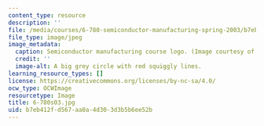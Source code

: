```yaml
---
content_type: resource
description: ''
file: /media/courses/6-780-semiconductor-manufacturing-spring-2003/b7eb412fd567aa0a4d303d3b5b6ee52b_6-780s03.jpg
file_type: image/jpeg
image_metadata:
  caption: Semiconductor manufacturing course logo. (Image courtesy of MIT.)
  credit: ''
  image-alt: A big grey circle with red squiggly lines.
learning_resource_types: []
license: https://creativecommons.org/licenses/by-nc-sa/4.0/
ocw_type: OCWImage
resourcetype: Image
title: 6-780s03.jpg
uid: b7eb412f-d567-aa0a-4d30-3d3b5b6ee52b
---
```

